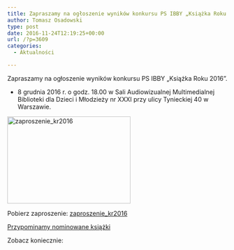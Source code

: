 ```yaml
---
title: Zapraszamy na ogłoszenie wyników konkursu PS IBBY „Książka Roku 2016”
author: Tomasz Osadowski
type: post
date: 2016-11-24T12:19:25+00:00
url: /?p=3609
categories:
  - Aktualności

---
```

Zapraszamy na ogłoszenie wyników konkursu PS IBBY &#8222;Książka Roku 2016&#8221;.

  * 8 grudnia 2016 r. o godz. 18.00 w Sali Audiowizualnej Multimedialnej Biblioteki dla Dzieci i Młodzieży nr XXXI przy ulicy Tynieckiej 40 w Warszawie.

<img class="aligncenter wp-image-3614 size-medium" src="http://www.ibby.pl/wp-content/uploads/2016/11/Zaproszenie_KR2016-282x200.jpg" alt="zaproszenie_kr2016" width="282" height="200" srcset="http://www.ibby.pl/wp-content/uploads/2016/11/Zaproszenie_KR2016-282x200.jpg 282w, http://www.ibby.pl/wp-content/uploads/2016/11/Zaproszenie_KR2016-141x100.jpg 141w, http://www.ibby.pl/wp-content/uploads/2016/11/Zaproszenie_KR2016-768x545.jpg 768w, http://www.ibby.pl/wp-content/uploads/2016/11/Zaproszenie_KR2016.jpg 791w" sizes="(max-width: 282px) 100vw, 282px" />

Pobierz zaproszenie: <a href="http://www.ibby.pl/wp-content/uploads/2016/11/Zaproszenie_KR2016.pdf" target="_blank">zaproszenie_kr2016</a>

<a href="http://www.ibby.pl/?p=3580" target="_blank">Przypominamy nominowane książki</a>

Zobacz koniecznie:



&nbsp;

&nbsp;